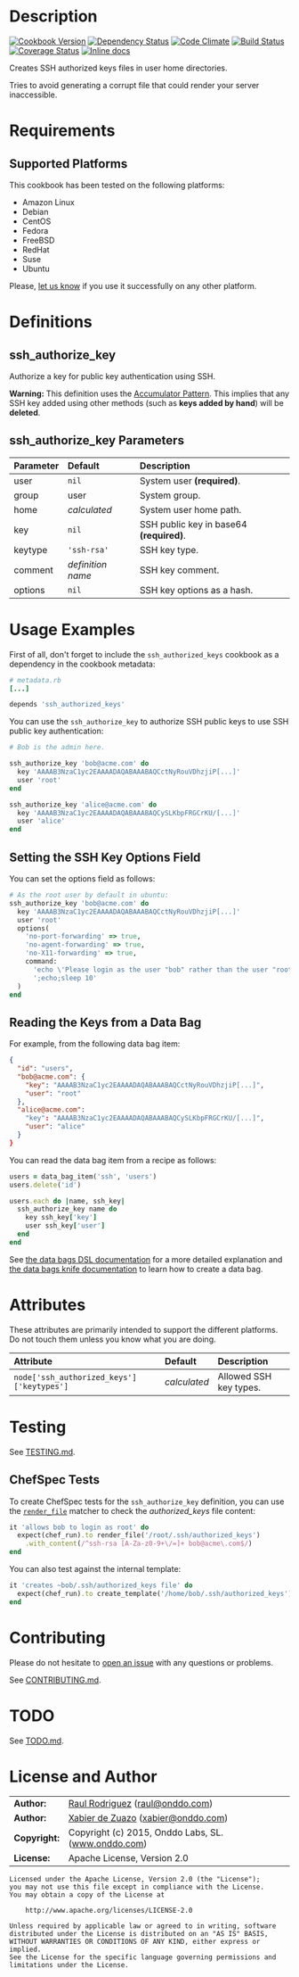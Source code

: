 Description
===========
[![Cookbook Version](https://img.shields.io/cookbook/v/ssh_authorized_keys.svg?style=flat)](https://supermarket.getchef.com/cookbooks/ssh_authorized_keys)
[![Dependency Status](https://img.shields.io/gemnasium/onddo/ssh_authorized_keys-cookbook.svg?style=flat)](https://gemnasium.com/onddo/ssh_authorized_keys-cookbook)
[![Code Climate](https://img.shields.io/codeclimate/github/onddo/ssh_authorized_keys-cookbook.svg?style=flat)](https://codeclimate.com/github/onddo/ssh_authorized_keys-cookbook)
[![Build Status](https://img.shields.io/travis/onddo/ssh_authorized_keys-cookbook.svg?style=flat)](https://travis-ci.org/onddo/ssh_authorized_keys-cookbook)
[![Coverage Status](https://img.shields.io/coveralls/onddo/ssh_authorized_keys-cookbook.svg?style=flat)](https://coveralls.io/r/onddo/ssh_authorized_keys-cookbook?branch=master)
[![Inline docs](https://inch-ci.org/github/onddo/ssh_authorized_keys-cookbook.svg?branch=master&style=flat)](https://inch-ci.org/github/onddo/ssh_authorized_keys-cookbook)

Creates SSH authorized keys files in user home directories.

Tries to avoid generating a corrupt file that could render your server inaccessible.

Requirements
============

## Supported Platforms

This cookbook has been tested on the following platforms:

* Amazon Linux
* Debian
* CentOS
* Fedora
* FreeBSD
* RedHat
* Suse
* Ubuntu

Please, [let us know](https://github.com/onddo/ssh_authorized_keys-cookbook/issues/new?title=I%20have%20used%20it%20successfully%20on%20...) if you use it successfully on any other platform.

Definitions
===========

## ssh_authorize_key

Authorize a key for public key authentication using SSH.

**Warning:** This definition uses the [Accumulator Pattern](http://docs.chef.io/definitions.html#many-recipes-one-definition). This implies that any SSH key added using other methods (such as **keys added by hand**) will be **deleted**.

## ssh_authorize_key Parameters

| Parameter | Default           | Description                              |
|:----------|:------------------|:-----------------------------------------|
| user      | `nil`             | System user **(required)**.              |
| group     | user              | System group.                            |
| home      | *calculated*      | System user home path.                   |
| key       | `nil`             | SSH public key in base64 **(required)**. |
| keytype   | `'ssh-rsa'`       | SSH key type.                            |
| comment   | *definition name* | SSH key comment.                         |
| options   | `nil`             | SSH key options as a hash.               |

Usage Examples
==============

First of all, don't forget to include the `ssh_authorized_keys` cookbook as a dependency in the cookbook metadata:

```ruby
# metadata.rb
[...]

depends 'ssh_authorized_keys'
```

You can use the `ssh_authorize_key` to authorize SSH public keys to use SSH public key authentication:

```ruby
# Bob is the admin here.

ssh_authorize_key 'bob@acme.com' do
  key 'AAAAB3NzaC1yc2EAAAADAQABAAABAQCctNyRouVDhzjiP[...]'
  user 'root'
end

ssh_authorize_key 'alice@acme.com' do
  key 'AAAAB3NzaC1yc2EAAAADAQABAAABAQCySLKbpFRGCrKU/[...]'
  user 'alice'
end
```

## Setting the SSH Key Options Field

You can set the options field as follows:

```ruby
# As the root user by default in ubuntu:
ssh_authorize_key 'bob@acme.com' do
  key 'AAAAB3NzaC1yc2EAAAADAQABAAABAQCctNyRouVDhzjiP[...]'
  user 'root'
  options(
    'no-port-forwarding' => true,
    'no-agent-forwarding' => true,
    'no-X11-forwarding' => true,
    command:
      'echo \'Please login as the user "bob" rather than the user "root".\''\
      ';echo;sleep 10'
  )
end
```

## Reading the Keys from a Data Bag

For example, from the following data bag item:

```json
{
  "id": "users",
  "bob@acme.com": {
    "key": "AAAAB3NzaC1yc2EAAAADAQABAAABAQCctNyRouVDhzjiP[...]",
    "user": "root"
  },
  "alice@acme.com":
    "key": "AAAAB3NzaC1yc2EAAAADAQABAAABAQCySLKbpFRGCrKU/[...]",
    "user": "alice"
  }
}
```

You can read the data bag item from a recipe as follows:

```ruby
users = data_bag_item('ssh', 'users')
users.delete('id')

users.each do |name, ssh_key|
  ssh_authorize_key name do
    key ssh_key['key']
    user ssh_key['user']
  end
end
```

See [the data bags DSL documentation](http://docs.chef.io/data_bags.html#load-with-dsl-recipe) for a more detailed explanation and [the data bags knife documentation](http://docs.chef.io/data_bags.html#using-knife-title) to learn how to create a data bag.

Attributes
==========

These attributes are primarily intended to support the different platforms. Do not touch them unless you know what you are doing.

| Attribute                                 | Default      | Description            |
|:------------------------------------------|:-------------|:-----------------------|
| `node['ssh_authorized_keys']['keytypes']` | *calculated* | Allowed SSH key types. |

Testing
=======

See [TESTING.md](https://github.com/onddo/ssh_authorized_keys-cookbook/blob/master/TESTING.md).

## ChefSpec Tests

To create ChefSpec tests for the `ssh_authorize_key` definition, you can use the [`render_file`](http://www.rubydoc.info/github/sethvargo/chefspec#render_file) matcher to check the *authorized_keys* file content:

```ruby
it 'allows bob to login as root' do
  expect(chef_run).to render_file('/root/.ssh/authorized_keys')
    .with_content(/^ssh-rsa [A-Za-z0-9+\/=]+ bob@acme\.com$/)
end
```

You can also test against the internal template:

```ruby
it 'creates ~bob/.ssh/authorized_keys file' do
  expect(chef_run).to create_template('/home/bob/.ssh/authorized_keys')
end
```

Contributing
============

Please do not hesitate to [open an issue](https://github.com/onddo/ssh_authorized_keys-cookbook/issues/new) with any questions or problems.

See [CONTRIBUTING.md](https://github.com/onddo/ssh_authorized_keys-cookbook/blob/master/CONTRIBUTING.md).

TODO
====

See [TODO.md](https://github.com/onddo/ssh_authorized_keys-cookbook/blob/master/TODO.md).


License and Author
=====================

|                      |                                          |
|:---------------------|:-----------------------------------------|
| **Author:**          | [Raul Rodriguez](https://github.com/raulr) (<raul@onddo.com>)
| **Author:**          | [Xabier de Zuazo](https://github.com/zuazo) (<xabier@onddo.com>)
| **Copyright:**       | Copyright (c) 2015, Onddo Labs, SL. (www.onddo.com)
| **License:**         | Apache License, Version 2.0

    Licensed under the Apache License, Version 2.0 (the "License");
    you may not use this file except in compliance with the License.
    You may obtain a copy of the License at
    
        http://www.apache.org/licenses/LICENSE-2.0
    
    Unless required by applicable law or agreed to in writing, software
    distributed under the License is distributed on an "AS IS" BASIS,
    WITHOUT WARRANTIES OR CONDITIONS OF ANY KIND, either express or implied.
    See the License for the specific language governing permissions and
    limitations under the License.
